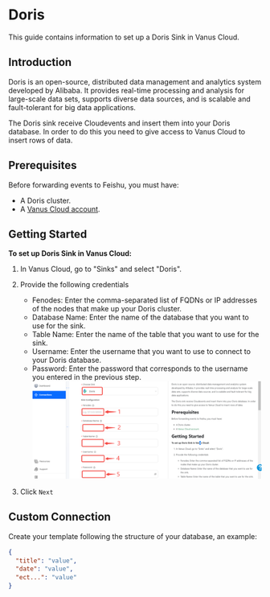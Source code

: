 # Doris

This guide contains information to set up a Doris Sink in Vanus Cloud.

## Introduction

Doris is an open-source, distributed data management and analytics system developed by Alibaba. It provides real-time processing and analysis for large-scale data sets, supports diverse data sources, and is scalable and fault-tolerant for big data applications.

The Doris sink receive Cloudevents and insert them into your Doris database. In order to do this you need to give access to Vanus Cloud to insert rows of data.

## Prerequisites

Before forwarding events to Feishu, you must have:

- A Doris cluster.
- A [Vanus Cloud account](https://cloud.vanus.ai).

## Getting Started

**To set up Doris Sink in Vanus Cloud:**

1. In Vanus Cloud, go to "Sinks" and select "Doris".
2. Provide the following credentials

   - Fenodes: Enter the comma-separated list of FQDNs or IP addresses of the nodes that make up your Doris cluster.
   - Database Name: Enter the name of the database that you want to use for the sink.
   - Table Name: Enter the name of the table that you want to use for the sink.
   - Username: Enter the username that you want to use to connect to your Doris database.
   - Password: Enter the password that corresponds to the username you entered in the previous step.
     ![](images/doris.png)

3. Click `Next`

## Custom Connection

Create your template following the structure of your database, an example:

```json
{
  "title": "value",
  "date": "value",
  "ect...": "value"
}
```
